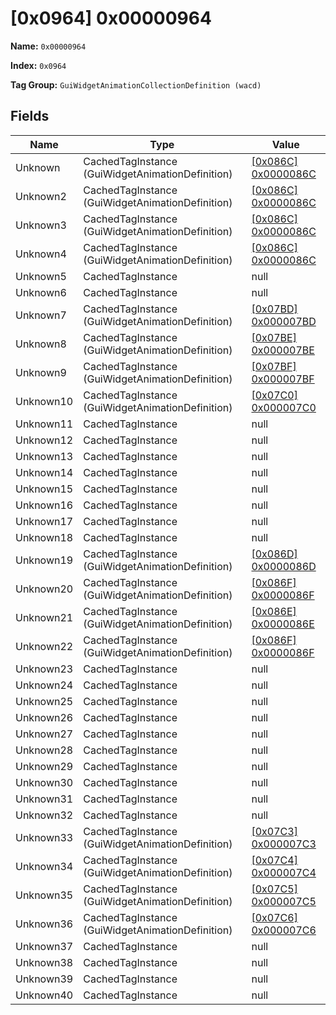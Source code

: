 # [0x0964] 0x00000964

**Name:** ```0x00000964```

**Index:** ```0x0964```

**Tag Group:** ```GuiWidgetAnimationCollectionDefinition (wacd)```

## Fields

Name	| Type	| Value
---	|---	|---	|
Unknown	|CachedTagInstance (GuiWidgetAnimationDefinition)	|[[0x086C] 0x0000086C](../GuiWidgetAnimationDefinition/086C.md)
Unknown2	|CachedTagInstance (GuiWidgetAnimationDefinition)	|[[0x086C] 0x0000086C](../GuiWidgetAnimationDefinition/086C.md)
Unknown3	|CachedTagInstance (GuiWidgetAnimationDefinition)	|[[0x086C] 0x0000086C](../GuiWidgetAnimationDefinition/086C.md)
Unknown4	|CachedTagInstance (GuiWidgetAnimationDefinition)	|[[0x086C] 0x0000086C](../GuiWidgetAnimationDefinition/086C.md)
Unknown5	|CachedTagInstance	|null
Unknown6	|CachedTagInstance	|null
Unknown7	|CachedTagInstance (GuiWidgetAnimationDefinition)	|[[0x07BD] 0x000007BD](../GuiWidgetAnimationDefinition/07BD.md)
Unknown8	|CachedTagInstance (GuiWidgetAnimationDefinition)	|[[0x07BE] 0x000007BE](../GuiWidgetAnimationDefinition/07BE.md)
Unknown9	|CachedTagInstance (GuiWidgetAnimationDefinition)	|[[0x07BF] 0x000007BF](../GuiWidgetAnimationDefinition/07BF.md)
Unknown10	|CachedTagInstance (GuiWidgetAnimationDefinition)	|[[0x07C0] 0x000007C0](../GuiWidgetAnimationDefinition/07C0.md)
Unknown11	|CachedTagInstance	|null
Unknown12	|CachedTagInstance	|null
Unknown13	|CachedTagInstance	|null
Unknown14	|CachedTagInstance	|null
Unknown15	|CachedTagInstance	|null
Unknown16	|CachedTagInstance	|null
Unknown17	|CachedTagInstance	|null
Unknown18	|CachedTagInstance	|null
Unknown19	|CachedTagInstance (GuiWidgetAnimationDefinition)	|[[0x086D] 0x0000086D](../GuiWidgetAnimationDefinition/086D.md)
Unknown20	|CachedTagInstance (GuiWidgetAnimationDefinition)	|[[0x086F] 0x0000086F](../GuiWidgetAnimationDefinition/086F.md)
Unknown21	|CachedTagInstance (GuiWidgetAnimationDefinition)	|[[0x086E] 0x0000086E](../GuiWidgetAnimationDefinition/086E.md)
Unknown22	|CachedTagInstance (GuiWidgetAnimationDefinition)	|[[0x086F] 0x0000086F](../GuiWidgetAnimationDefinition/086F.md)
Unknown23	|CachedTagInstance	|null
Unknown24	|CachedTagInstance	|null
Unknown25	|CachedTagInstance	|null
Unknown26	|CachedTagInstance	|null
Unknown27	|CachedTagInstance	|null
Unknown28	|CachedTagInstance	|null
Unknown29	|CachedTagInstance	|null
Unknown30	|CachedTagInstance	|null
Unknown31	|CachedTagInstance	|null
Unknown32	|CachedTagInstance	|null
Unknown33	|CachedTagInstance (GuiWidgetAnimationDefinition)	|[[0x07C3] 0x000007C3](../GuiWidgetAnimationDefinition/07C3.md)
Unknown34	|CachedTagInstance (GuiWidgetAnimationDefinition)	|[[0x07C4] 0x000007C4](../GuiWidgetAnimationDefinition/07C4.md)
Unknown35	|CachedTagInstance (GuiWidgetAnimationDefinition)	|[[0x07C5] 0x000007C5](../GuiWidgetAnimationDefinition/07C5.md)
Unknown36	|CachedTagInstance (GuiWidgetAnimationDefinition)	|[[0x07C6] 0x000007C6](../GuiWidgetAnimationDefinition/07C6.md)
Unknown37	|CachedTagInstance	|null
Unknown38	|CachedTagInstance	|null
Unknown39	|CachedTagInstance	|null
Unknown40	|CachedTagInstance	|null


